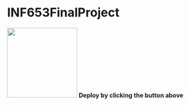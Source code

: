 # INF653FinalProject

[<img src="https://cdn.gomix.com/2bdfb3f8-05ef-4035-a06e-2043962a3a13%2Fremix-button.svg" width="163px" />](https://glitch.com/edit/#!/imnport/github/CFinuf/INF653FinalProject)
**Deploy by clicking the button above**
